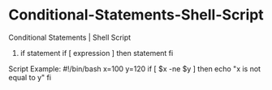 # Conditional-Statements-Shell-Script
Conditional Statements | Shell Script

1. if statement
if [ expression ]
then
   statement
fi

Script Example:
#!/bin/bash
x=100
y=120
if [ $x -ne $y ]
then
echo "x is not equal to y"
fi
